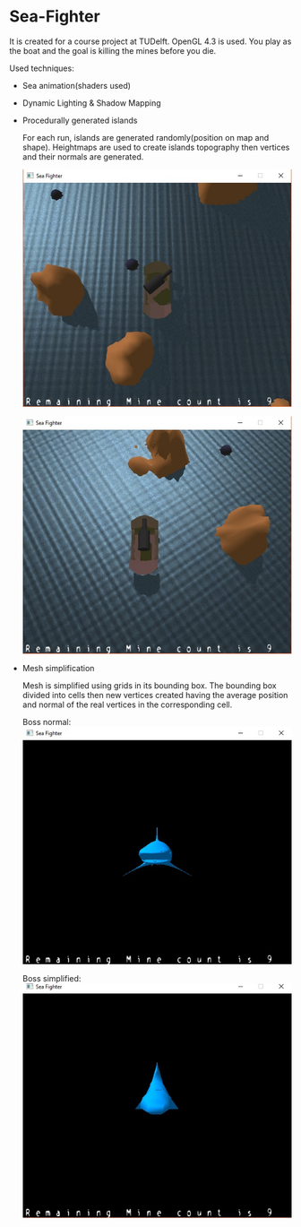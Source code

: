 # Sea-Fighter
It is created for a course project at TUDelft. OpenGL 4.3 is used.
You play as the boat and the goal is killing the mines before you die. 

Used techniques:
- Sea animation(shaders used)
- Dynamic Lighting & Shadow Mapping
- Procedurally generated islands

    For each run, islands are generated randomly(position on map and shape). Heightmaps are used to create islands topography then vertices and their normals are generated.
    
    ![alt text](https://github.com/baranusta/seafighter/blob/master/Images/Island-left-sun.jpg "Sun at left")

    ![alt text](https://github.com/baranusta/seafighter/blob/master/Images/Island-right-sun.jpg "Sun at right")

- Mesh simplification

    Mesh is simplified using grids in its bounding box. The bounding box divided into cells then new vertices created having the average position and normal of the real vertices in the corresponding cell.
    
    Boss normal:
    ![alt text](https://github.com/baranusta/seafighter/blob/master/Images/monster-normal.jpg "Non-simplified monster")

    Boss simplified: 
    ![alt text](https://github.com/baranusta/seafighter/blob/master/Images/monster-simplified.jpg "Simplified monster")